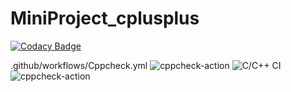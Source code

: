 # MiniProject_cplusplus

[![Codacy Badge](https://api.codacy.com/project/badge/Grade/6191fd1d47d5492aa63cae0b949abcb8)](https://app.codacy.com/gh/99002667/MiniProject_cplusplus?utm_source=github.com&utm_medium=referral&utm_content=99002667/MiniProject_cplusplus&utm_campaign=Badge_Grade)

.github/workflows/Cppcheck.yml
![cppcheck-action](https://github.com/99002667/MiniProject_cplusplus/workflows/cppcheck-action/badge.svg)
![C/C++ CI](https://github.com/99002667/MiniProject_cplusplus/workflows/C/C++%20CI/badge.svg)
![cppcheck-action](https://github.com/99002667/MiniProject_cplusplus/workflows/cppcheck-action/badge.svg)
